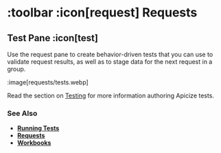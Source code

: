 # :toolbar :icon[request] Requests

## Test Pane :icon[test]

Use the request pane to create behavior-driven tests that you can use to validate request results, as well as to stage data for the next request in a group.

:image[requests/tests.webp]

Read the section on [Testing](help:testing) for more information authoring Apicize tests.

### See Also

* [**Running Tests**](help:running-tests)
* [**Requests**](help:requests)
* [**Workbooks**](help:workbooks)
